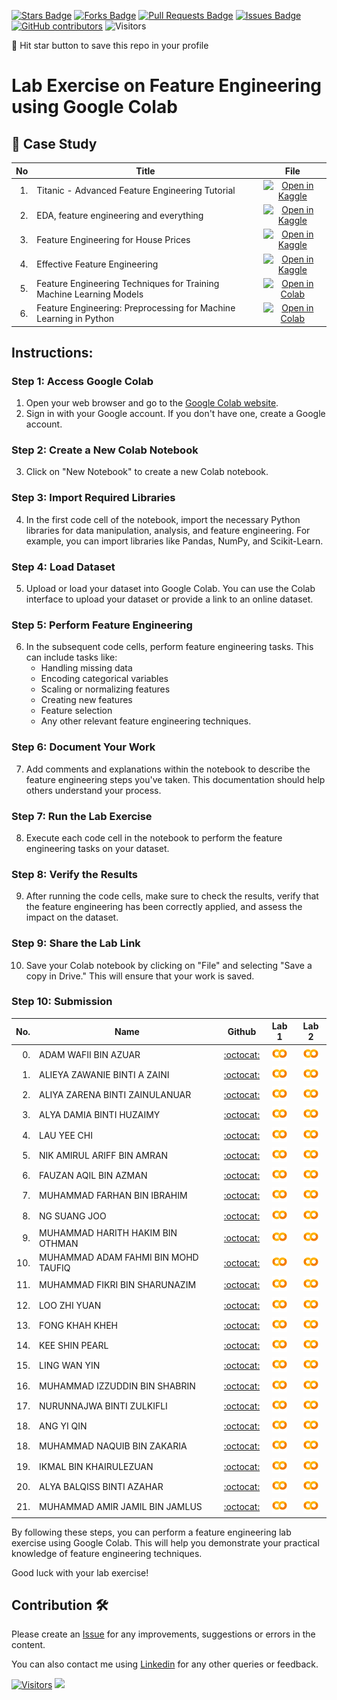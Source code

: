 
<a href="https://github.com/drshahizan/Python_EDA/stargazers"><img src="https://img.shields.io/github/stars/drshahizan/Python_EDA" alt="Stars Badge"/></a>
<a href="https://github.com/drshahizan/Python_EDA/network/members"><img src="https://img.shields.io/github/forks/drshahizan/Python_EDA" alt="Forks Badge"/></a>
<a href="https://github.com/drshahizan/Python_EDA/pulls"><img src="https://img.shields.io/github/issues-pr/drshahizan/Python_EDA" alt="Pull Requests Badge"/></a>
<a href="https://github.com/drshahizan/Python_EDA/issues"><img src="https://img.shields.io/github/issues/drshahizan/Python_EDA" alt="Issues Badge"/></a>
<a href="https://github.com/drshahizan/Python_EDA/graphs/contributors"><img alt="GitHub contributors" src="https://img.shields.io/github/contributors/drshahizan/Python_EDA?color=2b9348"></a>
![Visitors](https://api.visitorbadge.io/api/visitors?path=https%3A%2F%2Fgithub.com%2Fdrshahizan%2FPython_EDA&labelColor=%23d9e3f0&countColor=%23697689&style=flat)

🌟 Hit star button to save this repo in your profile

# Lab Exercise on Feature Engineering using Google Colab

## 📖 Case Study
| No | Title   |  File |
| -----: | -----  | :------: | 
| 1. | Titanic - Advanced Feature Engineering Tutorial |  [![Open in Kaggle](https://img.shields.io/static/v1?label=&message=Kaggle&labelColor=grey&color=blue&logo=kaggle)](https://www.kaggle.com/code/gunesevitan/titanic-advanced-feature-engineering-tutorial) |
| 2. | EDA, feature engineering and everything |  [![Open in Kaggle](https://img.shields.io/static/v1?label=&message=Kaggle&labelColor=grey&color=blue&logo=kaggle)](https://www.kaggle.com/code/artgor/eda-feature-engineering-and-everything) |
| 3. | Feature Engineering for House Prices |  [![Open in Kaggle](https://img.shields.io/static/v1?label=&message=Kaggle&labelColor=grey&color=blue&logo=kaggle)](https://www.kaggle.com/code/ryanholbrook/feature-engineering-for-house-prices) |
| 4. | Effective Feature Engineering |  [![Open in Kaggle](https://img.shields.io/static/v1?label=&message=Kaggle&labelColor=grey&color=blue&logo=kaggle)](https://www.kaggle.com/code/rejasupotaro/effective-feature-engineering) |
| 5. | Feature Engineering Techniques for Training Machine Learning Models | [![Open in Colab](https://img.shields.io/static/v1?label=&message=Colab&labelColor=grey&color=blue&logo=google-colab)](https://colab.research.google.com/drive/1-H8ZfuemZAW_imWCVJPj_syfrZOnPAyT?usp=sharing) |
| 6. | Feature Engineering: Preprocessing for Machine Learning in Python | [![Open in Colab](https://img.shields.io/static/v1?label=&message=Colab&labelColor=grey&color=blue&logo=google-colab)](https://colab.research.google.com/github/goodboychan/chans_jupyter/blob/main/_notebooks/2020-07-09-04-Feature-Engineering.ipynb) |


## Instructions:

### Step 1: Access Google Colab

1. Open your web browser and go to the [Google Colab website](https://colab.research.google.com/).
2. Sign in with your Google account. If you don't have one, create a Google account.

### Step 2: Create a New Colab Notebook

3. Click on "New Notebook" to create a new Colab notebook.

### Step 3: Import Required Libraries

4. In the first code cell of the notebook, import the necessary Python libraries for data manipulation, analysis, and feature engineering. For example, you can import libraries like Pandas, NumPy, and Scikit-Learn.

### Step 4: Load Dataset

5. Upload or load your dataset into Google Colab. You can use the Colab interface to upload your dataset or provide a link to an online dataset.

### Step 5: Perform Feature Engineering

6. In the subsequent code cells, perform feature engineering tasks. This can include tasks like:
   - Handling missing data
   - Encoding categorical variables
   - Scaling or normalizing features
   - Creating new features
   - Feature selection
   - Any other relevant feature engineering techniques.

### Step 6: Document Your Work

7. Add comments and explanations within the notebook to describe the feature engineering steps you've taken. This documentation should help others understand your process.

### Step 7: Run the Lab Exercise

8. Execute each code cell in the notebook to perform the feature engineering tasks on your dataset.

### Step 8: Verify the Results

9. After running the code cells, make sure to check the results, verify that the feature engineering has been correctly applied, and assess the impact on the dataset.

### Step 9: Share the Lab Link

10. Save your Colab notebook by clicking on "File" and selecting "Save a copy in Drive." This will ensure that your work is saved.

### Step 10: Submission

| No.  | Name | Github |Lab 1 | Lab 2 |
| ---: | ----------------------------------------- | :----------------------: | :----------------------: | :----------------------: | 
| 0.   | ADAM WAFII BIN AZUAR                      |  [:octocat:](https://github.com/Jokeryde) |<a href=""><img src="../../../images/colab.png" width="24px" height="24px"></a> | <a href=""><img src="../../../images/colab.png" width="24px" height="24px"></a> | 
| 1.   | ALIEYA ZAWANIE BINTI A ZAINI               |  [:octocat:](https://github.com/Jokeryde) |<a href=""><img src="../../../images/colab.png" width="24px" height="24px"></a> | <a href=""><img src="../../../images/colab.png" width="24px" height="24px"></a> |
| 2.   | ALIYA ZARENA BINTI ZAINULANUAR              |  [:octocat:](https://github.com/al1yaz) |<a href=""><img src="../../../images/colab.png" width="24px" height="24px"></a> | <a href=""><img src="../../../images/colab.png" width="24px" height="24px"></a> |
| 3.   | ALYA DAMIA BINTI HUZAIMY              |  [:octocat:](https://github.com/alydmia) |<a href="https://colab.research.google.com/drive/1s-0gr9Cuq7siuFD1xoCaqC2D8iF8jz4l?usp=sharing"><img src="../../../images/colab.png" width="24px" height="24px"></a> | <a href="https://colab.research.google.com/drive/1odQKTT_q2PAJVXGs_13U8BEGbl4gdefU?usp=sharing"><img src="../../../images/colab.png" width="24px" height="24px"></a> |
| 4.   | LAU YEE CHI               |  [:octocat:](https://github.com/faustinalyc) |<a href="https://colab.research.google.com/drive/1ljf58tVHwUTqdTm6PFGQA3Bw5TiCVyzN?usp=sharing"><img src="../../../images/colab.png" width="24px" height="24px"></a> | <a href="https://colab.research.google.com/drive/1QBWD8Rx6B9k3xoLpM1s0nrHxAN9fwFiY?usp=sharing"><img src="../../../images/colab.png" width="24px" height="24px"></a> |
| 5.   | NIK AMIRUL ARIFF BIN AMRAN               |  [:octocat:](https://github.com/NikAmirulAriff) |<a href="https://colab.research.google.com/drive/1XG4Fa9JfabXl8Tkk5lem49txHAxaAvTq?usp=sharing"><img src="../../../images/colab.png" width="24px" height="24px"></a> | <a href="https://colab.research.google.com/drive/1ho6hlIg580OhX0D4tejSMcJLglQytdvD?usp=sharing"><img src="../../../images/colab.png" width="24px" height="24px"></a> |
| 6.   | FAUZAN AQIL BIN AZMAN           |  [:octocat:](https://github.com/FauzanAqil26) |<a href="https://colab.research.google.com/drive/143aXjzUS_P0iQvibKX2n2AA6yQ26RvVy?usp=sharing"><img src="../../../images/colab.png" width="24px" height="24px"></a> | <a href="https://colab.research.google.com/drive/1LWK8gmwfgoEZQJ1U5XTPXjVBQ-1Hk2Ph?usp=sharing"><img src="../../../images/colab.png" width="24px" height="24px"></a> |
| 7.   | MUHAMMAD FARHAN BIN IBRAHIM |  [:octocat:](https://github.com/farhanibrhim) |<a href="https://colab.research.google.com/drive/19ino_hZf8cP_lQ80Fbj3klz8r3ASIQIi?usp=sharing"><img src="../../../images/colab.png" width="24px" height="24px"></a> | <a href=""><img src="../../../images/colab.png" width="24px" height="24px"></a> |
| 8.   | NG SUANG JOO           |  [:octocat:](https://github.com/SuangJoo) |<a href="https://colab.research.google.com/drive/1HhOkI7hLyidi-jMGV5t_JV8HUfmXfS0Q"><img src="../../../images/colab.png" width="24px" height="24px"></a> | <a href=""><img src="../../../images/colab.png" width="24px" height="24px"></a> |
| 9.   | MUHAMMAD HARITH HAKIM BIN OTHMAN          |  [:octocat:](https://github.com/harithothman) |<a href="https://colab.research.google.com/drive/1FPkZMrmGHuN9uBzEOvzd5_Q-VDzzIUaS?usp=sharing"><img src="../../../images/colab.png" width="24px" height="24px"></a> | <a href="https://colab.research.google.com/drive/1Mp1nYUwYHRutzLtzwenYXWrXsAzIhvwE?usp=sharing"><img src="../../../images/colab.png" width="24px" height="24px"></a> |
| 10.   | MUHAMMAD ADAM FAHMI BIN MOHD TAUFIQ          |  [:octocat:](https://github.com/adamochie) |<a href="https://colab.research.google.com/drive/1jqSZXDDpeEJIL6s_0Q_fxC47x4nG4kxu?usp=sharing"><img src="../../../images/colab.png" width="24px" height="24px"></a> | <a href="https://colab.research.google.com/drive/14ndAv1GvKXBex_-9cm0qaBg4MvXkh4He?usp=sharing"><img src="../../../images/colab.png" width="24px" height="24px"></a> |
| 11.   | MUHAMMAD FIKRI BIN SHARUNAZIM |  [:octocat:](https://github.com/fkrshrnzm) |<a href="https://colab.research.google.com/drive/11s07hkUooZ6bfmtdfqDyeAypsCaIaLzs?usp=sharing"><img src="../../../images/colab.png" width="24px" height="24px"></a> | <a href="https://colab.research.google.com/drive/1Qvr8QP8Sy32abo9GSXAlYcBAG3q56dcX?usp=sharing"><img src="../../../images/colab.png" width="24px" height="24px"></a> |
| 12.   | LOO ZHI YUAN |  [:octocat:](https://github.com/lzy0007) |<a href=""><img src="../../../images/colab.png" width="24px" height="24px"></a> | <a href=""><img src="../../../images/colab.png" width="24px" height="24px"></a> |
| 13.   | FONG KHAH KHEH |  [:octocat:](https://github.com/khahkhehhh) |<a href=""><img src="../../../images/colab.png" width="24px" height="24px"></a> | <a href=""><img src="../../../images/colab.png" width="24px" height="24px"></a> |
| 14.   | KEE SHIN PEARL                 |  [:octocat:](https://github.com/Jokeryde) |<a href=""><img src="../../../images/colab.png" width="24px" height="24px"></a> | <a href=""><img src="../../../images/colab.png" width="24px" height="24px"></a> | 
| 15.   | LING WAN YIN |  [:octocat:](https://github.com/WanYin0704) |<a href="https://colab.research.google.com/drive/1mlA9W0qeS2zjsBNJxpHWihJB_KhK9UlY?usp=sharing"><img src="../../../images/colab.png" width="24px" height="24px"></a> | <a href="https://colab.research.google.com/drive/1K9PJ0bJBpI9ctdK-dSxyTDHSgNodFVM2?usp=sharing"><img src="../../../images/colab.png" width="24px" height="24px"></a> |
| 16.   | MUHAMMAD IZZUDDIN BIN SHABRIN |  [:octocat:](https://github.com/WanYin0704) |<a href="https://colab.research.google.com/drive/1wsPTOJdXQij0q7iuepHJfn9CNCcrUJJF?authuser=1#scrollTo=BKLdhs2tV_v3"><img src="../../../images/colab.png" width="24px" height="24px"></a> | <a href=""><img src="../../../images/colab.png" width="24px" height="24px"></a> |
| 17.   | NURUNNAJWA BINTI ZULKIFLI |  [:octocat:](https://github.com/Nurunnajwa12) |<a href="https://colab.research.google.com/drive/1j83vmroLv390751gKO3yo7BBTRyTW0KV?usp=sharing"><img src="../../../images/colab.png" width="24px" height="24px"></a> | <a href="https://colab.research.google.com/drive/1Ad7zuh2xnvprWDvpZUPgTgD9_CXIAOz1?usp=sharing"><img src="../../../images/colab.png" width="24px" height="24px"></a> |
| 18.   | ANG YI QIN |  [:octocat:](https://github.com/yiqin0209) |<a href="https://colab.research.google.com/drive/1esZOLZPYv2Z1xsNRhu5Q7EA_cf4tbwUK?usp=sharing"><img src="../../../images/colab.png" width="24px" height="24px"></a> | <a href="https://colab.research.google.com/drive/1xnh8_z9ABxuxiR87oMbsF29EmZ2SjHkr?usp=sharing"><img src="../../../images/colab.png" width="24px" height="24px"></a> |
| 18.   | MUHAMMAD NAQUIB BIN ZAKARIA |  [:octocat:](https://github.com/nqbzkr01) |<a href="https://colab.research.google.com/drive/1X7AkjmvQIBfYlIUUrmVbtnd00o3uw2PX?usp=sharing"><img src="../../../images/colab.png" width="24px" height="24px"></a> | <a href="https://colab.research.google.com/drive/1dESL6CQWArBD1thnI2PL6DuqEXyAznQo?usp=sharing"><img src="../../../images/colab.png" width="24px" height="24px"></a> |
| 19.   | IKMAL BIN KHAIRULEZUAN |  [:octocat:](https://github.com/Ikkha02) |<a href="https://colab.research.google.com/drive/1GeLcwyQPBQQqY62OL6YshxhCn-GzNnmu?usp=sharing"><img src="../../../images/colab.png" width="24px" height="24px"></a> | <a href="https://colab.research.google.com/drive/1kCJoexO0xlh12zFq_lAYIQ5y0RYv5ODe?usp=sharing"><img src="../../../images/colab.png" width="24px" height="24px"></a> |
| 20.   | ALYA BALQISS BINTI AZAHAR |  [:octocat:](https://github.com/Ikkha02) |<a href="https://colab.research.google.com/drive/1fabL_TXLZm-IgseLzLrrprNqinuKzFyy?usp=sharing"><img src="../../../images/colab.png" width="24px" height="24px"></a> | <a href=""><img src="../../../images/colab.png" width="24px" height="24px"></a> |
| 21.   | MUHAMMAD AMIR JAMIL BIN JAMLUS |  [:octocat:](https://github.com/AmirJamilJamlus) |<a href=""><img src="../../../images/colab.png" width="24px" height="24px"></a> | <a href=""><img src="../../../images/colab.png" width="24px" height="24px"></a> |


By following these steps, you can perform a feature engineering lab exercise using Google Colab. This will help you demonstrate your practical knowledge of feature engineering techniques.

Good luck with your lab exercise!



## Contribution 🛠️
Please create an [Issue](https://github.com/drshahizan/Python_EDA/issues) for any improvements, suggestions or errors in the content.

You can also contact me using [Linkedin](https://www.linkedin.com/in/drshahizan/) for any other queries or feedback.

[![Visitors](https://api.visitorbadge.io/api/visitors?path=https%3A%2F%2Fgithub.com%2Fdrshahizan&labelColor=%23697689&countColor=%23555555&style=plastic)](https://visitorbadge.io/status?path=https%3A%2F%2Fgithub.com%2Fdrshahizan)
![](https://hit.yhype.me/github/profile?user_id=81284918)


